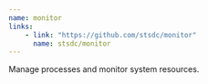 ```yaml
---
name: monitor
links: 
    - link: "https://github.com/stsdc/monitor"
      name: stsdc/monitor
---
```

<p>Manage processes and monitor system resources.</p>